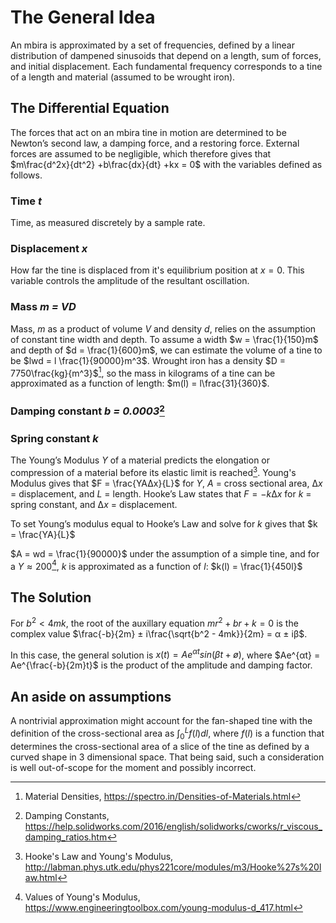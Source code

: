 # The General Idea

An mbira is approximated by a set of frequencies, defined by a linear distribution of dampened sinusoids that depend on a length, sum of forces, and initial displacement. Each fundamental frequency corresponds to a tine of a length and material (assumed to be wrought iron).

## The Differential Equation

The forces that act on an mbira tine in motion are determined to be Newton’s second law, a damping force, and a restoring force. External forces are assumed to be negligible, which therefore gives that $m\frac{d^2x}{dt^2} +b\frac{dx}{dt} +kx = 0$ with the variables defined as follows.

### Time *t*

Time, as measured discretely by a sample rate.

### Displacement *x*

How far the tine is displaced from it's equilibrium position at $x=0$. This variable controls the amplitude of the resultant oscillation.

### Mass *m = VD*

Mass, $m$ as a product of volume $V$ and density $d$, relies on the assumption of constant tine width and depth. To assume a width $w = \frac{1}{150}m$ and depth of $d = \frac{1}{600}m$, we can estimate the volume of a tine to be $lwd = l \frac{1}{90000}m^3$. Wrought iron has a density $D = 7750\frac{kg}{m^3}$[^1], so the mass in kilograms of a tine can be approximated as a function of length: $m(l) = l\frac{31}{360}$.

### Damping constant *b = 0.0003*[^2] 

### Spring constant *k*

The Young’s Modulus $Y$ of a material predicts the elongation or compression of a material before its elastic limit is reached[^3]. Young's Modulus gives that $F = \frac{YA∆x}{L}$ for $Y$, $A$ = cross sectional area, $∆x$ = displacement, and $L$ = length. Hooke’s Law states that $F = -k∆x$ for	$k$ = spring constant, and	$∆x$ = displacement.

To set Young’s modulus equal to Hooke’s Law and solve for $k$ gives that $k = \frac{YA}{L}$

$A = wd = \frac{1}{90000}$ under the assumption of a simple tine, and for a $Y ≈ 200$[^4], $k$ is approximated as a function of $l$: $k(l) = \frac{1}{450l}$

## The Solution

For $b^2 < 4mk$, the root of the auxillary equation $mr^2 + br + k = 0$ is the complex value $\frac{-b}{2m} ± i\frac{\sqrt{b^2 - 4mk}}{2m} = α ± iβ$.

In this case, the general solution is $x(t) = Ae^{αt}sin(βt+ø)$, where $Ae^{αt} = Ae^{\frac{-b}{2m}t}$ is the product of the amplitude and damping factor.

## An aside on assumptions

A nontrivial approximation might account for the fan-shaped tine with the definition of the cross-sectional area as $\int_{0}^{L}f(l)dl$, where $f(l)$ is a function that determines the cross-sectional area of a slice of the tine as defined by a curved shape in 3 dimensional space. That being said, such a consideration is well out-of-scope for the moment and possibly incorrect.

[^1]: Material Densities, https://spectro.in/Densities-of-Materials.html
[^2]: Damping Constants, https://help.solidworks.com/2016/english/solidworks/cworks/r_viscous_damping_ratios.htm
[^3]: Hooke's Law and Young's Modulus, http://labman.phys.utk.edu/phys221core/modules/m3/Hooke%27s%20law.html
[^4]: Values of Young's Modulus, https://www.engineeringtoolbox.com/young-modulus-d_417.html

